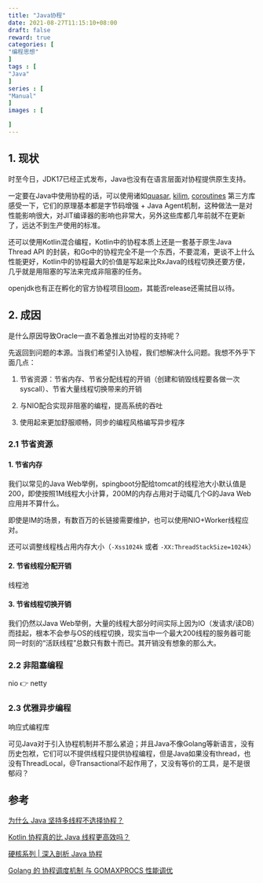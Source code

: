 ```yaml
---
title: "Java协程"
date: 2021-08-27T11:15:10+08:00
draft: false
reward: true
categories: [
"编程思想"
]
tags : [
"Java"
]
series : [
"Manual"
]
images : [

]
---
```


[comment]: <> "# Java协程"

## 1. 现状

时至今日，JDK17已经正式发布，Java也没有在语言层面对协程提供原生支持。

一定要在Java中使用协程的话，可以使用诸如[quasar](https://github.com/puniverse/quasar), [kilim](https://github.com/kilim/kilim), [coroutines](https://github.com/offbynull/coroutines) 第三方库感受一下，它们的原理基本都是字节码增强 + Java Agent机制，这种做法一是对性能影响很大，对JIT编译器的影响也非常大，另外这些库都几年前就不在更新了，远达不到生产使用的标准。

还可以使用Kotlin混合编程，Kotlin中的协程本质上还是一套基于原生Java Thread API 的封装，和Go中的协程完全不是一个东西，不要混淆，更谈不上什么性能更好，Kotlin中的协程最大的价值是写起来比RxJava的线程切换还要方便，几乎就是用阻塞的写法来完成非阻塞的任务。

openjdk也有正在孵化的官方协程项目[loom](https://github.com/openjdk/loom)，其能否release还需拭目以待。

## 2. 成因

是什么原因导致Oracle一直不着急推出对协程的支持呢？

先返回到问题的本源。当我们希望引入协程，我们想解决什么问题。我想不外乎下面几点：

1. 节省资源：节省内存、节省分配线程的开销（创建和销毁线程要各做一次syscall）、节省大量线程切换带来的开销

3. 与NIO配合实现非阻塞的编程，提高系统的吞吐

4. 使用起来更加舒服顺畅，同步的编程风格编写异步程序

### 2.1 节省资源

#### 1. 节省内存

我们以常见的Java Web举例，spingboot分配给tomcat的线程池大小默认值是200，即使按照1M线程大小计算，200M的内存占用对于动辄几个G的Java Web应用并不算什么。

即使是IM的场景，有数百万的长链接需要维护，也可以使用NIO+Worker线程应对。

还可以调整线程栈占用内存大小（`-Xss1024k` 或者  `-XX:ThreadStackSize=1024k`）

#### 2. 节省线程分配开销

线程池

#### 3. 节省线程切换开销

我们仍然以Java Web举例，大量的线程大部分时间实际上因为IO（发请求/读DB）而挂起，根本不会参与OS的线程切换，现实当中一个最大200线程的服务器可能同一时刻的“活跃线程”总数只有数十而已。其开销没有想象的那么大。

### 2.2 非阻塞编程

nio 👉 netty

### 2.3 优雅异步编程

响应式编程库

可见Java对于引入协程机制并不那么紧迫；并且Java不像Golang等新语言，没有历史包袱，它们可以不提供线程只提供协程编程，但是Java如果没有thread，也没有ThreadLocal，@Transactional不起作用了，又没有等价的工具，是不是很郁闷？

## 参考

[为什么 Java 坚持多线程不选择协程？](https://www.zhihu.com/question/332042250)

[Kotlin 协程真的比 Java 线程更高效吗？](https://segmentfault.com/a/1190000021548651)

[硬核系列 | 深入剖析 Java 协程](https://xie.infoq.cn/article/cef6d2931a54f85142d863db7)

[Golang 的 协程调度机制 与 GOMAXPROCS 性能调优](https://juejin.cn/post/6844903662553137165)

